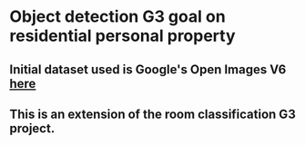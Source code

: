 # Object detection G3 goal on residential personal property

## Initial dataset used is Google's Open Images V6 [here](https://storage.googleapis.com/openimages/web/download.html)
## This is an extension of the room classification G3 project.

